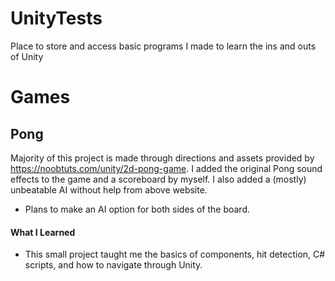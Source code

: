 # UnityTests
Place to store and access basic programs I made to learn the ins and outs of Unity

# Games

## Pong
Majority of this project is made through directions and assets provided by https://noobtuts.com/unity/2d-pong-game. I added the original Pong sound effects to the game and a scoreboard by myself. I also added a (mostly) unbeatable AI without help from above website.
* Plans to make an AI option for both sides of the board.

#### What I Learned 
* This small project taught me the basics of components, hit detection, C# scripts, and how to navigate through Unity.
